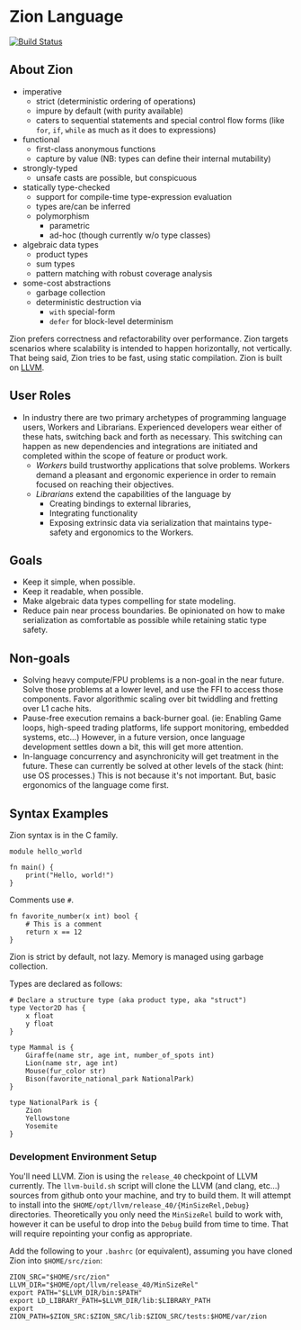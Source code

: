 # Zion Language

[![Build Status](https://travis-ci.org/zionlang/zion.svg?branch=master)](https://travis-ci.org/zionlang/zion)

## About Zion
- imperative
  - strict (deterministic ordering of operations)
  - impure by default (with purity available)
  - caters to sequential statements and special control flow forms (like `for`,
    `if`, `while` as much as it does to expressions)
- functional
  - first-class anonymous functions
  - capture by value (NB: types can define their internal mutability)
- strongly-typed
  - unsafe casts are possible, but conspicuous
- statically type-checked
  - support for compile-time type-expression evaluation
  - types are/can be inferred
  - polymorphism
    - parametric
    - ad-hoc (though currently w/o type classes)
- algebraic data types
  - product types
  - sum types
  - pattern matching with robust coverage analysis
- some-cost abstractions
  - garbage collection
  - deterministic destruction via
    - `with` special-form
    - `defer` for block-level determinism

Zion prefers correctness and refactorability over performance. Zion targets scenarios where
scalability is intended to happen horizontally, not vertically. That being said, Zion tries to be
fast, using static compilation. Zion is built on [LLVM](https://llvm.org/).

## User Roles
 - In industry there are two primary archetypes of programming language users, Workers and
   Librarians. Experienced developers wear either of these hats, switching back and forth as
   necessary. This switching can happen as new dependencies and integrations are initiated and
   completed within the scope of feature or product work.
   - *Workers* build trustworthy applications that solve problems. Workers demand a pleasant and
     ergonomic experience in order to remain focused on reaching their objectives.
   - *Librarians* extend the capabilities of the language by
     - Creating bindings to external libraries,
     - Integrating functionality
     - Exposing extrinsic data via serialization that maintains type-safety and ergonomics to the Workers.

## Goals

 - Keep it simple, when possible.
 - Keep it readable, when possible.
 - Make algebraic data types compelling for state modeling.
 - Reduce pain near process boundaries. Be opinionated on how to make serialization as comfortable
   as possible while retaining static type safety.

## Non-goals
 - Solving heavy compute/FPU problems is a non-goal in the near future. Solve those problems at a lower
   level, and use the FFI to access those components. Favor algorithmic scaling over bit twiddling
   and fretting over L1 cache hits.
 - Pause-free execution remains a back-burner goal. (ie: Enabling Game loops, high-speed trading
   platforms, life support monitoring, embedded systems, etc...) However, in a future version, once
   language development settles down a bit, this will get more attention.
 - In-language concurrency and asynchronicity will get treatment in the future. These can currently
   be solved at other levels of the stack (hint: use OS processes.) This is not because it's not
   important. But, basic ergonomics of the language come first.

## Syntax Examples

Zion syntax is in the C family.

```
module hello_world

fn main() {
	print("Hello, world!")
}
```

Comments use `#`.
```
fn favorite_number(x int) bool {
	# This is a comment
	return x == 12
}
```

Zion is strict by default, not lazy.  Memory is managed using garbage collection.

Types are declared as follows:

```
# Declare a structure type (aka product type, aka "struct")
type Vector2D has {
	x float
	y float
}

type Mammal is {
    Giraffe(name str, age int, number_of_spots int)
    Lion(name str, age int)
    Mouse(fur_color str)
    Bison(favorite_national_park NationalPark)
}

type NationalPark is {
	Zion
	Yellowstone
	Yosemite
}
```


### Development Environment Setup

You'll need LLVM. Zion is using the `release_40` checkpoint of LLVM currently. The `llvm-build.sh`
script will clone the LLVM (and clang, etc...) sources from github onto your machine, and try to
build them. It will attempt to install into the `$HOME/opt/llvm/release_40/{MinSizeRel,Debug}`
directories. Theoretically you only need the `MinSizeRel` build to work with, however it can be
useful to drop into the `Debug` build from time to time. That will require repointing your config as
appropriate.


Add the following to your `.bashrc` (or equivalent), assuming you have cloned Zion into `$HOME/src/zion`:
```
ZION_SRC="$HOME/src/zion"
LLVM_DIR="$HOME/opt/llvm/release_40/MinSizeRel"
export PATH="$LLVM_DIR/bin:$PATH"
export LD_LIBRARY_PATH=$LLVM_DIR/lib:$LIBRARY_PATH
export ZION_PATH=$ZION_SRC:$ZION_SRC/lib:$ZION_SRC/tests:$HOME/var/zion
```
